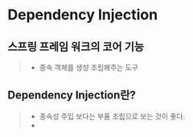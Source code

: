 # Dependency Injection

## 스프링 프레임 워크의 코어 기능
> - 종속 객체를 생성 조립해주는 도구

## Dependency Injection란?
> - 종속성 주입 보다는 부품 조립으로 보는 것이 좋다.
> - 
